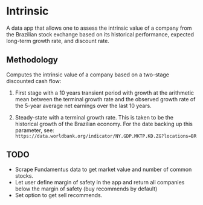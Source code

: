 # Intrinsic

A data app that allows one to assess the intrinsic value of a company from the Brazilian stock exchange
based on its historical performance, expected long-term growth rate, and discount rate.

## Methodology

Computes the intrinsic value of a company based on a two-stage discounted cash flow:

1. First stage with a 10 years transient period with growth at the arithmetic mean between
   the terminal growth rate and the observed growth rate of the 5-year average net earnings
   over the last 10 years.

1. Steady-state with a terminal growth rate. This is taken to be the historical growth of the Brazilian
   economy. For the date backing up this parameter, see:
   `https://data.worldbank.org/indicator/NY.GDP.MKTP.KD.ZG?locations=BR`

## TODO

- Scrape Fundamentus data to get market value and number of common stocks.
- Let user define margin of safety in the app and return all companies below the margin of safety (buy recommends by default)
- Set option to get sell recommends.
